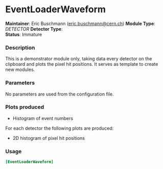 # EventLoaderWaveform
**Maintainer**: Eric Buschmann (eric.buschmann@cern.ch)
**Module Type**: *DETECTOR* **Detector Type**: *<add types here>*  
**Status**: Immature

### Description
This is a demonstrator module only, taking data every detector on the clipboard and plots the pixel hit positions.
It serves as template to create new modules.

### Parameters
No parameters are used from the configuration file.

### Plots produced
* Histogram of event numbers

For each detector the following plots are produced:

* 2D histogram of pixel hit positions

### Usage
```toml
[EventLoaderWaveform]

```
